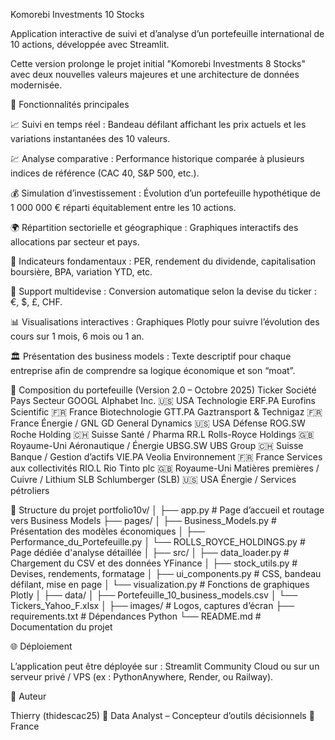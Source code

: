 Komorebi Investments 10 Stocks

Application interactive de suivi et d’analyse d’un portefeuille international de 10 actions, développée avec Streamlit.

Cette version prolonge le projet initial "Komorebi Investments 8 Stocks" avec deux nouvelles valeurs majeures et une architecture de données modernisée.

🚀 Fonctionnalités principales

📈 Suivi en temps réel :
Bandeau défilant affichant les prix actuels et les variations instantanées des 10 valeurs.

💹 Analyse comparative :
Performance historique comparée à plusieurs indices de référence (CAC 40, S&P 500, etc.).

💰 Simulation d’investissement :
Évolution d’un portefeuille hypothétique de 1 000 000 € réparti équitablement entre les 10 actions.

🌍 Répartition sectorielle et géographique :
Graphiques interactifs des allocations par secteur et pays.

🧮 Indicateurs fondamentaux :
PER, rendement du dividende, capitalisation boursière, BPA, variation YTD, etc.

💱 Support multidevise :
Conversion automatique selon la devise du ticker : €, $, £, CHF.

📊 Visualisations interactives :
Graphiques Plotly pour suivre l’évolution des cours sur 1 mois, 6 mois ou 1 an.

🏛️ Présentation des business models :
Texte descriptif pour chaque entreprise afin de comprendre sa logique économique et son “moat”.

💼 Composition du portefeuille (Version 2.0 – Octobre 2025)
Ticker	Société	Pays	Secteur
GOOGL	Alphabet Inc.	🇺🇸 USA	Technologie
ERF.PA	Eurofins Scientific	🇫🇷 France	Biotechnologie
GTT.PA	Gaztransport & Technigaz	🇫🇷 France	Énergie / GNL
GD	General Dynamics	🇺🇸 USA	Défense
ROG.SW	Roche Holding	🇨🇭 Suisse	Santé / Pharma
RR.L	Rolls-Royce Holdings	🇬🇧 Royaume-Uni	Aéronautique / Énergie
UBSG.SW	UBS Group	🇨🇭 Suisse	Banque / Gestion d’actifs
VIE.PA	Veolia Environnement	🇫🇷 France	Services aux collectivités
RIO.L	Rio Tinto plc	🇬🇧 Royaume-Uni	Matières premières / Cuivre / Lithium
SLB	Schlumberger (SLB)	🇺🇸 USA	Énergie / Services pétroliers

🧩 Structure du projet
portfolio10v/
│
├── app.py                        # Page d’accueil et routage vers Business Models
├── pages/
│   ├── Business_Models.py        # Présentation des modèles économiques
│   ├── Performance_du_Portefeuille.py
│   └── ROLLS_ROYCE_HOLDINGS.py   # Page dédiée d'analyse détaillée
│
├── src/
│   ├── data_loader.py            # Chargement du CSV et des données YFinance
│   ├── stock_utils.py            # Devises, rendements, formatage
│   ├── ui_components.py          # CSS, bandeau défilant, mise en page
│   └── visualization.py          # Fonctions de graphiques Plotly
│
├── data/
│   ├── Portefeuille_10_business_models.csv
│   └── Tickers_Yahoo_F.xlsx
│
├── images/                       # Logos, captures d’écran
├── requirements.txt              # Dépendances Python
└── README.md                     # Documentation du projet

🌐 Déploiement

L’application peut être déployée sur :
Streamlit Community Cloud
ou sur un serveur privé / VPS (ex : PythonAnywhere, Render, ou Railway).

👤 Auteur

Thierry (thidescac25)
💼 Data Analyst – Concepteur d’outils décisionnels
📍 France